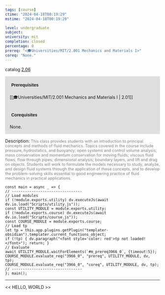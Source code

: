 ```yaml
---
tags: [course]
ctime: "2024-04-18T00:19:29"
mstime: "2024-04-18T00:19:29"

level: undergraduate
subject: 
university: mit
completion: closed
percentage: 0
prereq: "<🎓Universities/MIT/2.001 Mechanics and Materials I>"
coreq: "None."
---
```


catalog [2.06](https://ocw.mit.edu/courses/2-06-fluid-dynamics-spring-2013/)

<span style="display: block; padding: 15px; background-color: rgb(100, 100, 100, 0.2);"><font id="m_prereq3966_0" style="display: block; font-family: Arial, sans-serif; font-weight: bold; padding: 5px">Prerequisites</font><br><span id="prereq3966_0">[[🎓Universities/MIT/2.001 Mechanics and Materials I | 2.01]]</span></span>
<span style="display: block; padding: 15px; background-color: rgb(100, 100, 100, 0.2);"><font id="m_coreq3966_0" style="display: block; font-family: Arial, sans-serif; font-weight: bold; padding: 5px">Corequisites</font><br><span id="coreq3966_0">None.</span></span>

<font style="">Description:</font>
<font style="color: grey; font-size: 0.8rem;">This class provides students with an introduction to principal concepts and methods of fluid mechanics. Topics covered in the course include pressure, hydrostatics, and buoyancy; open systems and control volume analysis; mass conservation and momentum conservation for moving fluids; viscous fluid flows, flow through pipes; dimensional analysis; boundary layers, and lift and drag on objects. Students will work to formulate the models necessary to study, analyze, and design fluid systems through the application of these concepts, and to develop the problem-solving skills essential to good engineering practice of fluid mechanics in practical applications.</font>

```dataviewjs
const main = async _ => {
// --------------------------------
// Load modules
if (!module.exports.utility) dv.executeJs(await dv.io.load("Scripts/utility.js"));
const UTILITY_MODULE = module.exports.utility;
if (!module.exports.course) dv.executeJs(await dv.io.load("Scripts/course.js"));
const COURSE_MODULE = module.exports.course;
// Load tp
let tp = this.app.plugins.getPlugin("templater-obsidian").templater.current_functions_object;
if (!tp) { dv.paragraph("<font style='color: red'>tp not loaded!</font>"); return; }
// Evaluate
await UTILITY_MODULE.waitForElements(`#m_prereq3966_0`, {timeout:5});
COURSE_MODULE.evaluate_req("3966_0", "prereq", UTILITY_MODULE, dv, tp);
COURSE_MODULE.evaluate_req("3966_0", "coreq", UTILITY_MODULE, dv, tp);
// --------------------------------
}; main();
```

---

<< HELLO, WORLD >>
